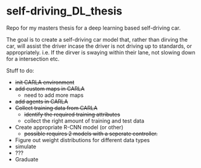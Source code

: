 # self-driving_DL_thesis
Repo for my masters thesis for a deep learning based self-driving car. 

The goal is to create a self-driving car model that, rather than dirving the car, will assist the driver incase the driver is not driving up to standards, or appropriately.
i.e. If the dirver is swaying within their lane, not slowing down for a intersection etc. 

Stuff to do:

+ ~~init CARLA environment~~
+ ~~add custom maps in CARLA~~
	+ need to add more maps
+ ~~add agents in CARLA~~
+ ~~Collect training data from CARLA~~
	+ ~~identify the required training attributes~~
	+ collect the right amount of training  and test data
+ Create appropriate R-CNN model (or other)
  + ~~possible requires 2 models with a seperate controller.~~
+ Figure out weight distributions for different data types
+ simulate 
+ ???
+ Graduate
